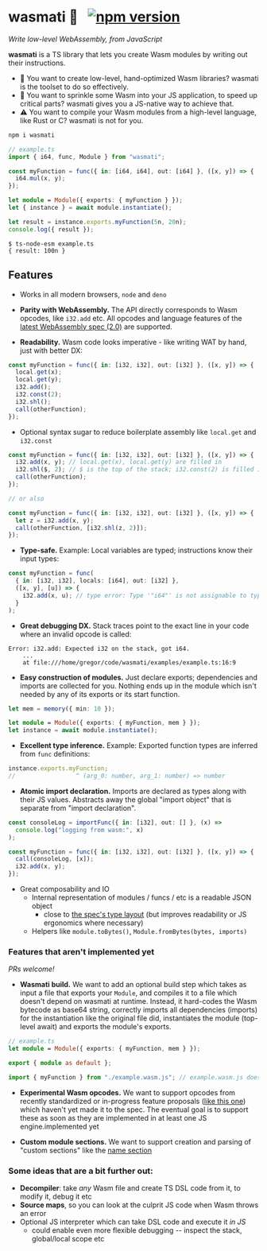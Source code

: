 # wasmati 🍚 &nbsp; [![npm version](https://img.shields.io/npm/v/wasmati.svg?style=flat)](https://www.npmjs.com/package/wasmati)

_Write low-level WebAssembly, from JavaScript_

**wasmati** is a TS library that lets you create Wasm modules by writing out their instructions.

- 🥷 You want to create low-level, hand-optimized Wasm libraries? wasmati is the toolset to do so effectively.
- 🚀 You want to sprinkle some Wasm into your JS application, to speed up critical parts? wasmati gives you a JS-native way to achieve that.
- ⚠️ You want to compile your Wasm modules from a high-level language, like Rust or C? wasmati is not for you.

```sh
npm i wasmati
```

```ts
// example.ts
import { i64, func, Module } from "wasmati";

const myFunction = func({ in: [i64, i64], out: [i64] }, ([x, y]) => {
  i64.mul(x, y);
});

let module = Module({ exports: { myFunction } });
let { instance } = await module.instantiate();

let result = instance.exports.myFunction(5n, 20n);
console.log({ result });
```

```
$ ts-node-esm example.ts
{ result: 100n }
```

## Features

- Works in all modern browsers, `node` and `deno`

- **Parity with WebAssembly.** The API directly corresponds to Wasm opcodes, like `i32.add` etc. All opcodes and language features of the [latest WebAssembly spec (2.0)](https://webassembly.github.io/spec/core/index.html) are supported.

- **Readability.** Wasm code looks imperative - like writing WAT by hand, just with better DX:

```ts
const myFunction = func({ in: [i32, i32], out: [i32] }, ([x, y]) => {
  local.get(x);
  local.get(y);
  i32.add();
  i32.const(2);
  i32.shl();
  call(otherFunction);
});
```

- Optional syntax sugar to reduce boilerplate assembly like `local.get` and `i32.const`

```ts
const myFunction = func({ in: [i32, i32], out: [i32] }, ([x, y]) => {
  i32.add(x, y); // local.get(x), local.get(y) are filled in
  i32.shl($, 2); // $ is the top of the stack; i32.const(2) is filled in
  call(otherFunction);
});

// or also

const myFunction = func({ in: [i32, i32], out: [i32] }, ([x, y]) => {
  let z = i32.add(x, y);
  call(otherFunction, [i32.shl(z, 2)]);
});
```

- **Type-safe.** Example: Local variables are typed; instructions know their input types:

```ts
const myFunction = func(
  { in: [i32, i32], locals: [i64], out: [i32] },
  ([x, y], [u]) => {
    i32.add(x, u); // type error: Type '"i64"' is not assignable to type '"i32"'.
  }
);
```

- **Great debugging DX.** Stack traces point to the exact line in your code where an invalid opcode is called:

```
Error: i32.add: Expected i32 on the stack, got i64.
    ...
    at file:///home/gregor/code/wasmati/examples/example.ts:16:9
```

- **Easy construction of modules.** Just declare exports; dependencies and imports are collected for you. Nothing ends up in the module which isn't needed by any of its exports or its start function.

```ts
let mem = memory({ min: 10 });

let module = Module({ exports: { myFunction, mem } });
let instance = await module.instantiate();
```

- **Excellent type inference.** Example: Exported function types are inferred from `func` definitions:

```ts
instance.exports.myFunction;
//                 ^ (arg_0: number, arg_1: number) => number
```

- **Atomic import declaration.** Imports are declared as types along with their JS values. Abstracts away the global "import object" that is separate from "import declaration".

```ts
const consoleLog = importFunc({ in: [i32], out: [] }, (x) =>
  console.log("logging from wasm:", x)
);

const myFunction = func({ in: [i32, i32], out: [i32] }, ([x, y]) => {
  call(consoleLog, [x]);
  i32.add(x, y);
});
```

- Great composability and IO
  - Internal representation of modules / funcs / etc is a readable JSON object
    - close to [the spec's type layout](https://webassembly.github.io/spec/core/syntax/modules.html#modules) (but improves readability or JS ergonomics where necessary)
  - Helpers like `module.toBytes()`, `Module.fromBytes(bytes, imports)`

### Features that aren't implemented yet

_PRs welcome!_

- **Wasmati build.** We want to add an optional build step which takes as input a file that exports your `Module`, and compiles it to a file which doesn't depend on wasmati at runtime. Instead, it hard-codes the Wasm bytecode as base64 string, correctly imports all dependencies (imports) for the instantiation like the original file did, instantiates the module (top-level await) and exports the module's exports.

```ts
// example.ts
let module = Module({ exports: { myFunction, mem } });

export { module as default };
```

```ts
import { myFunction } from "./example.wasm.js"; // example.wasm.js does not depend on wasmati at runtime
```

- **Experimental Wasm opcodes.** We want to support opcodes from recently standardized or in-progress feature proposals ([like this one](https://github.com/WebAssembly/threads/blob/master/proposals/threads/Overview.md)) which haven't yet made it to the spec. The eventual goal is to support these as soon as they are implemented in at least one JS engine.implemented yet

- **Custom module sections.** We want to support creation and parsing of "custom sections" like the [name section](https://webassembly.github.io/spec/core/appendix/custom.html#name-section)

### Some ideas that are a bit further out:

- **Decompiler**: take _any_ Wasm file and create TS DSL code from it, to modify it, debug it etc
- **Source maps**, so you can look at the culprit JS code when Wasm throws an error
- Optional JS interpreter which can take DSL code and execute it _in JS_
  - could enable even more flexible debugging -- inspect the stack, global/local scope etc
